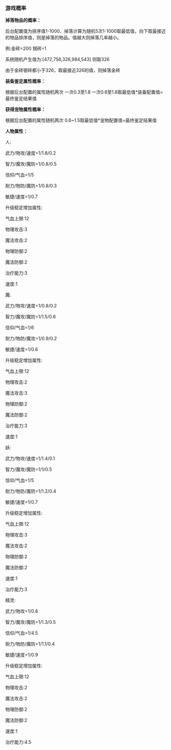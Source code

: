 ### 游戏概率

**掉落物品的概率：**

后台配置值为排序值1-1000、掉落计算为随机5次1-1000取最低值，向下取最接近的物品排序值，则是掉落的物品。值越大则掉落几率越小。

例:金砖=200  银砖=1

系统随机产生值为:[472,756,326,984,543] 则取326

由于金砖银砖都小于326，取最接近326的值，则掉落金砖


**装备鉴定属性概率：**

根据后台配置的属性随机两次 一次0.3至1.8  一次0.6至1.8取最低值*装备配置值=最终鉴定结果值


**获得宠物属性概率：**

根据后台配置的属性随机两次 0.6~1.5取最低值*宠物配置值=最终鉴定结果值


**人物属性：**

人:

武力/物攻/速度=1/1.8/0.2

智力/魔攻/魔防=1/0.8/0.5

信仰/气血=1/5

耐力/物防/魔防=1/0.8/0.3

敏捷/速度=1/0.7

升级稳定增加属性:

气血上限:12

物理攻击:3

魔法攻击:2

物理防御:2

魔法防御:2

治疗能力:3

速度:1

魔:

武力/物攻/速度=1/0.8/0.2

智力/魔攻/魔防=1/1.5/0.6

信仰/气血=1/6

耐力/物防/魔攻=1/0.9/0.2

敏捷/速度=1/0.6

升级稳定增加属性:

气血上限:12

物理攻击:2

魔法攻击:3

物理防御:2

魔法防御:2

治疗能力:3

速度:1

妖:

武力/物攻/速度=1/1.4/0.1

智力/魔攻/魔防=1/1/0.5

信仰/气血=1/5

耐力/物防/魔防=1/1.2/0.4

敏捷/速度=1/0.7

升级稳定增加属性:

气血上限:12

物理攻击:3

魔法攻击:2

物理防御:2

魔法防御:2

速度:1

治疗能力:3

精灵:

武力/物攻=1/0.8

智力/魔攻/魔防=1/1.3/0.5

信仰/气血=1/4.5

耐力/物防/魔防=1/1.1/0.4

敏捷/速度=1/0.9

升级稳定增加属性:

气血上限:12

物理攻击:2

魔法攻击:2

物理防御:2

魔法防御:2

速度:1

治疗能力:4.5



